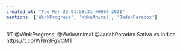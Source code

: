 ```yaml
---
created_at: "Tue Mar 23 01:58:31 +0000 2021"
mentions: ['WinkProgress', 'WokeAnimal', 'JadahParadox']
---
```


RT @WinkProgress: @WokeAnimal @JadahParadox Sativa vs indica. https://t.co/WNn3FgVCMT